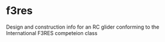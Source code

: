 # f3res
Design and construction info for an RC glider conforming to the International F3RES competeion class
